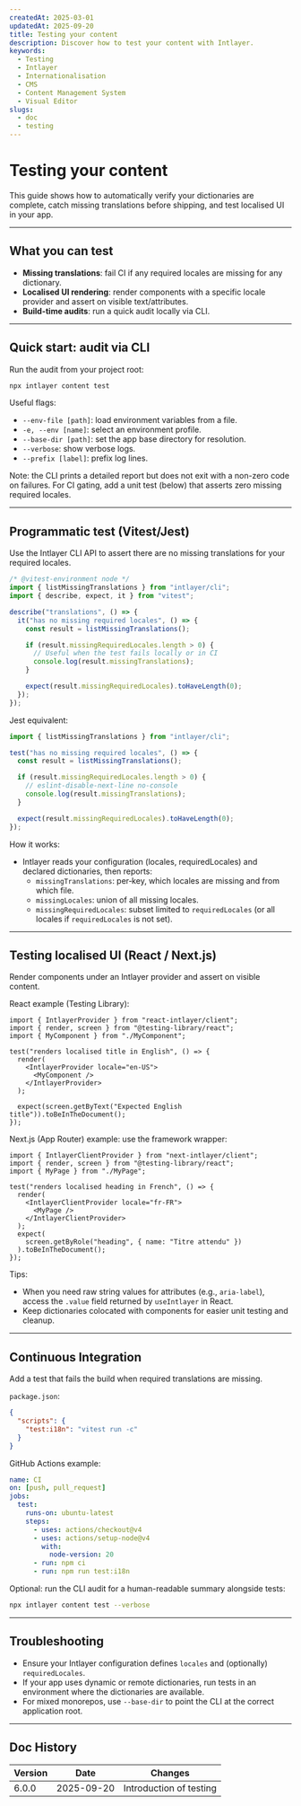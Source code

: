 ```yaml
---
createdAt: 2025-03-01
updatedAt: 2025-09-20
title: Testing your content
description: Discover how to test your content with Intlayer.
keywords:
  - Testing
  - Intlayer
  - Internationalisation
  - CMS
  - Content Management System
  - Visual Editor
slugs:
  - doc
  - testing
---
```


# Testing your content

This guide shows how to automatically verify your dictionaries are complete, catch missing translations before shipping, and test localised UI in your app.

---

## What you can test

- **Missing translations**: fail CI if any required locales are missing for any dictionary.
- **Localised UI rendering**: render components with a specific locale provider and assert on visible text/attributes.
- **Build-time audits**: run a quick audit locally via CLI.

---

## Quick start: audit via CLI

Run the audit from your project root:

```bash
npx intlayer content test
```

Useful flags:

- `--env-file [path]`: load environment variables from a file.
- `-e, --env [name]`: select an environment profile.
- `--base-dir [path]`: set the app base directory for resolution.
- `--verbose`: show verbose logs.
- `--prefix [label]`: prefix log lines.

Note: the CLI prints a detailed report but does not exit with a non-zero code on failures. For CI gating, add a unit test (below) that asserts zero missing required locales.

---

## Programmatic test (Vitest/Jest)

Use the Intlayer CLI API to assert there are no missing translations for your required locales.

```ts fileName=i18n.test.ts
/* @vitest-environment node */
import { listMissingTranslations } from "intlayer/cli";
import { describe, expect, it } from "vitest";

describe("translations", () => {
  it("has no missing required locales", () => {
    const result = listMissingTranslations();

    if (result.missingRequiredLocales.length > 0) {
      // Useful when the test fails locally or in CI
      console.log(result.missingTranslations);
    }

    expect(result.missingRequiredLocales).toHaveLength(0);
  });
});
```

Jest equivalent:

```ts fileName=i18n.test.ts
import { listMissingTranslations } from "intlayer/cli";

test("has no missing required locales", () => {
  const result = listMissingTranslations();

  if (result.missingRequiredLocales.length > 0) {
    // eslint-disable-next-line no-console
    console.log(result.missingTranslations);
  }

  expect(result.missingRequiredLocales).toHaveLength(0);
});
```

How it works:

- Intlayer reads your configuration (locales, requiredLocales) and declared dictionaries, then reports:
  - `missingTranslations`: per‑key, which locales are missing and from which file.
  - `missingLocales`: union of all missing locales.
  - `missingRequiredLocales`: subset limited to `requiredLocales` (or all locales if `requiredLocales` is not set).

---

## Testing localised UI (React / Next.js)

Render components under an Intlayer provider and assert on visible content.

React example (Testing Library):

```tsx
import { IntlayerProvider } from "react-intlayer/client";
import { render, screen } from "@testing-library/react";
import { MyComponent } from "./MyComponent";

test("renders localised title in English", () => {
  render(
    <IntlayerProvider locale="en-US">
      <MyComponent />
    </IntlayerProvider>
  );

  expect(screen.getByText("Expected English title")).toBeInTheDocument();
});
```

Next.js (App Router) example: use the framework wrapper:

```tsx
import { IntlayerClientProvider } from "next-intlayer/client";
import { render, screen } from "@testing-library/react";
import { MyPage } from "./MyPage";

test("renders localised heading in French", () => {
  render(
    <IntlayerClientProvider locale="fr-FR">
      <MyPage />
    </IntlayerClientProvider>
  );
  expect(
    screen.getByRole("heading", { name: "Titre attendu" })
  ).toBeInTheDocument();
});
```

Tips:

- When you need raw string values for attributes (e.g., `aria-label`), access the `.value` field returned by `useIntlayer` in React.
- Keep dictionaries colocated with components for easier unit testing and cleanup.

---

## Continuous Integration

Add a test that fails the build when required translations are missing.

`package.json`:

```json
{
  "scripts": {
    "test:i18n": "vitest run -c"
  }
}
```

GitHub Actions example:

```yaml
name: CI
on: [push, pull_request]
jobs:
  test:
    runs-on: ubuntu-latest
    steps:
      - uses: actions/checkout@v4
      - uses: actions/setup-node@v4
        with:
          node-version: 20
      - run: npm ci
      - run: npm run test:i18n
```

Optional: run the CLI audit for a human-readable summary alongside tests:

```bash
npx intlayer content test --verbose
```

---

## Troubleshooting

- Ensure your Intlayer configuration defines `locales` and (optionally) `requiredLocales`.
- If your app uses dynamic or remote dictionaries, run tests in an environment where the dictionaries are available.
- For mixed monorepos, use `--base-dir` to point the CLI at the correct application root.

---

## Doc History

| Version | Date       | Changes                 |
| ------- | ---------- | ----------------------- |
| 6.0.0   | 2025-09-20 | Introduction of testing |
